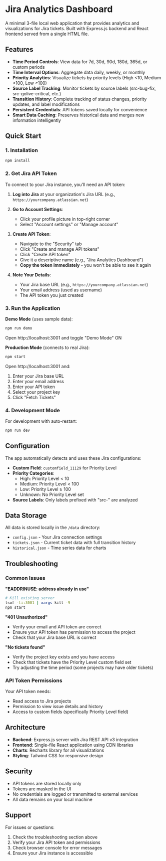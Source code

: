 # Jira Analytics Dashboard

A minimal 3-file local web application that provides analytics and visualizations for Jira tickets. Built with Express.js backend and React frontend served from a single HTML file.

## Features

- **Time Period Controls**: View data for 7d, 30d, 90d, 180d, 365d, or custom periods
- **Time Interval Options**: Aggregate data daily, weekly, or monthly
- **Priority Analytics**: Visualize tickets by priority levels (High <10, Medium <100, Low ≥100)
- **Source Label Tracking**: Monitor tickets by source labels (src-bug-fix, src-golive-critical, etc.)
- **Transition History**: Complete tracking of status changes, priority updates, and label modifications
- **Persistent Credentials**: API tokens saved locally for convenience
- **Smart Data Caching**: Preserves historical data and merges new information intelligently

## Quick Start

### 1. Installation

```bash
npm install
```

### 2. Get Jira API Token

To connect to your Jira instance, you'll need an API token:

1. **Log into Jira** at your organization's Jira URL (e.g., `https://yourcompany.atlassian.net`)

2. **Go to Account Settings**:
   - Click your profile picture in top-right corner
   - Select "Account settings" or "Manage account"

3. **Create API Token**:
   - Navigate to the "Security" tab
   - Click "Create and manage API tokens"
   - Click "Create API token"
   - Give it a descriptive name (e.g., "Jira Analytics Dashboard")
   - **Copy the token immediately** - you won't be able to see it again

4. **Note Your Details**:
   - Your Jira base URL (e.g., `https://yourcompany.atlassian.net`)
   - Your email address (used as username)
   - The API token you just created

### 3. Run the Application

**Demo Mode** (uses sample data):
```bash
npm run demo
```
Open http://localhost:3001 and toggle "Demo Mode" ON

**Production Mode** (connects to real Jira):
```bash
npm start
```
Open http://localhost:3001 and:
1. Enter your Jira base URL
2. Enter your email address
3. Enter your API token
4. Select your project key
5. Click "Fetch Tickets"

### 4. Development Mode

For development with auto-restart:
```bash
npm run dev
```

## Configuration

The app automatically detects and uses these Jira configurations:

- **Custom Field**: `customfield_11129` for Priority Level
- **Priority Categories**:
  - High: Priority Level < 10
  - Medium: Priority Level < 100  
  - Low: Priority Level ≥ 100
  - Unknown: No Priority Level set
- **Source Labels**: Only labels prefixed with "src-" are analyzed

## Data Storage

All data is stored locally in the `/data` directory:

- `config.json` - Your Jira connection settings
- `tickets.json` - Current ticket data with full transition history
- `historical.json` - Time series data for charts

## Troubleshooting

### Common Issues

**"EADDRINUSE: address already in use"**
```bash
# Kill existing server
lsof -ti:3001 | xargs kill -9
npm start
```

**"401 Unauthorized"**
- Verify your email and API token are correct
- Ensure your API token has permission to access the project
- Check that your Jira base URL is correct

**"No tickets found"**
- Verify the project key exists and you have access
- Check that tickets have the Priority Level custom field set
- Try adjusting the time period (some projects may have older tickets)

### API Token Permissions

Your API token needs:
- Read access to Jira projects
- Permission to view issue details and history
- Access to custom fields (specifically Priority Level field)

## Architecture

- **Backend**: Express.js server with Jira REST API v3 integration
- **Frontend**: Single-file React application using CDN libraries
- **Charts**: Recharts library for all visualizations
- **Styling**: Tailwind CSS for responsive design

## Security

- API tokens are stored locally only
- Tokens are masked in the UI
- No credentials are logged or transmitted to external services
- All data remains on your local machine

## Support

For issues or questions:
1. Check the troubleshooting section above
2. Verify your Jira API token and permissions
3. Check browser console for error messages
4. Ensure your Jira instance is accessible